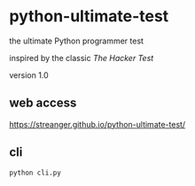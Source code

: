 # python-ultimate-test

the ultimate Python programmer test

inspired by the classic *The Hacker Test*

version 1.0

## web access

https://streanger.github.io/python-ultimate-test/

## cli

```python
python cli.py
```
